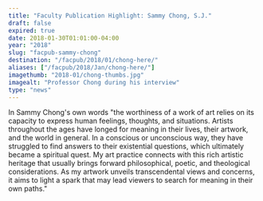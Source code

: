 ```yaml
---
title: "Faculty Publication Highlight: Sammy Chong, S.J."
draft: false
expired: true
date: 2018-01-30T01:01:00-04:00
year: "2018"
slug: "facpub-sammy-chong"
destination: "/facpub/2018/01/chong-here/"
aliases: ["/facpub/2018/Jan/chong-here/"]
imagethumb: "2018-01/chong-thumbs.jpg"
imagealt: "Professor Chong during his interview"
type: "news"
---
```


In Sammy Chong's own words "the worthiness of a work of art relies on its capacity to express human feelings, thoughts, and situations. Artists throughout the ages have longed for meaning in their lives, their artwork, and the world in general. In a conscious or unconscious way, they have struggled to find answers to their existential questions, which ultimately became a spiritual quest. My art practice connects with this rich artistic heritage that usually brings forward philosophical, poetic, and theological considerations. As my artwork unveils transcendental views and concerns, it aims to light a spark that may lead viewers to search for meaning in their own paths."
